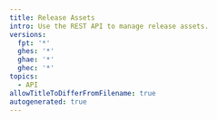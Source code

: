 ```yaml
---
title: Release Assets
intro: Use the REST API to manage release assets.
versions:
  fpt: '*'
  ghes: '*'
  ghae: '*'
  ghec: '*'
topics:
  - API
allowTitleToDifferFromFilename: true
autogenerated: true
---
```




<!-- Content after this section is automatically generated -->

